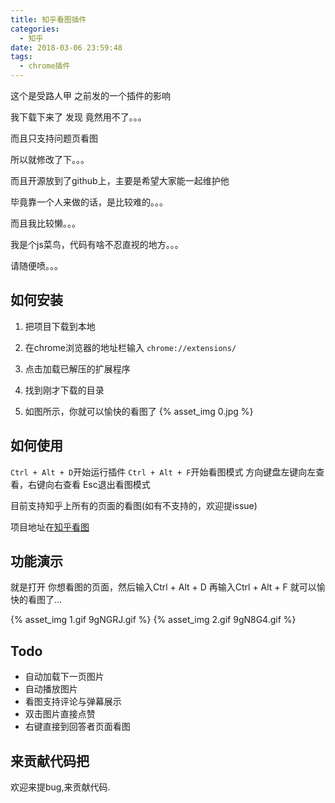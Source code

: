 ```yaml
---
title: 知乎看图插件
categories:
  - 知乎
date: 2018-03-06 23:59:48
tags:
  - chrome插件
---
```


这个是受路人甲 之前发的一个插件的影响

我下载下来了 发现 竟然用不了。。。

而且只支持问题页看图

所以就修改了下。。。

而且开源放到了github上，主要是希望大家能一起维护他

毕竟靠一个人来做的话，是比较难的。。。

而且我比较懒。。。

我是个js菜鸟，代码有啥不忍直视的地方。。。

请随便喷。。。


## 如何安装

1. 把项目下载到本地

2. 在chrome浏览器的地址栏输入 `chrome://extensions/`
3. 点击加载已解压的扩展程序
4. 找到刚才下载的目录
5. 如图所示，你就可以愉快的看图了
{% asset_img 0.jpg  %}


## 如何使用

`Ctrl + Alt + D`开始运行插件
`Ctrl + Alt + F`开始看图模式
方向键盘左键向左查看，右键向右查看
Esc退出看图模式

目前支持知乎上所有的页面的看图(如有不支持的，欢迎提issue)

项目地址在[知乎看图](https://github.com/jin10086/zhihukantu)

## 功能演示

就是打开 你想看图的页面，然后输入Ctrl + Alt + D 
再输入Ctrl + Alt + F 就可以愉快的看图了...

{% asset_img 1.gif 9gNGRJ.gif %}
{% asset_img 2.gif 9gN8G4.gif %}

## Todo
- 自动加载下一页图片
- 自动播放图片
- 看图支持评论与弹幕展示
- 双击图片直接点赞
- 右键直接到回答者页面看图


## 来贡献代码把

欢迎来提bug,来贡献代码.